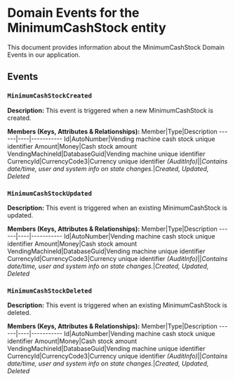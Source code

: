 # Domain Events for the MinimumCashStock entity

This document provides information about the MinimumCashStock Domain Events in our application.

## Events

### `MinimumCashStockCreated`

**Description:**
This event is triggered when a new MinimumCashStock is created.

**Members (Keys, Attributes & Relationships):**
Member|Type|Description
------|----|-----------
Id|AutoNumber|Vending machine cash stock unique identifier
Amount|Money|Cash stock amount
VendingMachineId|DatabaseGuid|Vending machine unique identifier
CurrencyId|CurrencyCode3|Currency unique identifier
*(AuditInfo)*||*Contains date/time, user and system info on state changes.*|*Created, Updated, Deleted*


### `MinimumCashStockUpdated`

**Description:** 
This event is triggered when an existing MinimumCashStock is updated.

**Members (Keys, Attributes & Relationships):**
Member|Type|Description
------|----|-----------
Id|AutoNumber|Vending machine cash stock unique identifier
Amount|Money|Cash stock amount
VendingMachineId|DatabaseGuid|Vending machine unique identifier
CurrencyId|CurrencyCode3|Currency unique identifier
*(AuditInfo)*||*Contains date/time, user and system info on state changes.*|*Created, Updated, Deleted*


### `MinimumCashStockDeleted`

**Description:**
This event is triggered when an existing MinimumCashStock is deleted.

**Members (Keys, Attributes & Relationships):**
Member|Type|Description
------|----|-----------
Id|AutoNumber|Vending machine cash stock unique identifier
Amount|Money|Cash stock amount
VendingMachineId|DatabaseGuid|Vending machine unique identifier
CurrencyId|CurrencyCode3|Currency unique identifier
*(AuditInfo)*||*Contains date/time, user and system info on state changes.*|*Created, Updated, Deleted*

